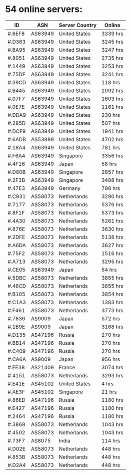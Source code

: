 # 54 online servers:

| ID | ASN | Server Country | Online |
| ------ | ------ | ------ | ------ |
| #.6EF8 | AS63949 | United States | 3339 hrs |
| #.D363 | AS63949 | United States | 3245 hrs |
| #.BA95 | AS63949 | United States | 3247 hrs |
| #.8051 | AS63949 | United States | 2735 hrs |
| #.1449 | AS63949 | United States | 3253 hrs |
| #.75DF | AS63949 | United States | 3241 hrs |
| #.39CD | AS63949 | United States | 118 hrs |
| #.B445 | AS63949 | United States | 2092 hrs |
| #.07F7 | AS63949 | United States | 1603 hrs |
| #.0E7E | AS63949 | United States | 1161 hrs |
| #.DDA9 | AS63949 | United States | 230 hrs |
| #.285D | AS63949 | United States | 507 hrs |
| #.DCF9 | AS63949 | United States | 1941 hrs |
| #.6ADB | AS53889 | United States | 4702 hrs |
| #.18A4 | AS63949 | United States | 781 hrs |
| #.F6A4 | AS63949 | Singapore | 3356 hrs |
| #.4F16 | AS63949 | Japan | 58 hrs |
| #.D80B | AS63949 | Singapore | 2857 hrs |
| #.2F3B | AS63949 | Singapore | 3488 hrs |
| #.47E3 | AS63949 | Germany | 798 hrs |
| #.C931 | AS58073 | Netherlands | 3290 hrs |
| #.7177 | AS58073 | Netherlands | 5376 hrs |
| #.8F1F | AS58073 | Netherlands | 5373 hrs |
| #.4A30 | AS58073 | Netherlands | 5261 hrs |
| #.876E | AS58073 | Netherlands | 3630 hrs |
| #.2DFE | AS58073 | Netherlands | 5138 hrs |
| #.A6DA | AS58073 | Netherlands | 3627 hrs |
| #.75F2 | AS58073 | Netherlands | 1516 hrs |
| #.A713 | AS58073 | Netherlands | 3295 hrs |
| #.CE05 | AS63949 | Japan | 54 hrs |
| #.5DBC | AS58073 | Netherlands | 3855 hrs |
| #.46CD | AS58073 | Netherlands | 3855 hrs |
| #.B105 | AS58073 | Netherlands | 3854 hrs |
| #.C1A3 | AS58073 | Netherlands | 1383 hrs |
| #.F461 | AS58073 | Netherlands | 3773 hrs |
| #.7836 | AS9009 | Japan | 572 hrs |
| #.1B9E | AS9009 | Japan | 3168 hrs |
| #.D135 | AS47196 | Russia | 270 hrs |
| #.BB14 | AS47196 | Russia | 270 hrs |
| #.C409 | AS47196 | Russia | 270 hrs |
| #.CA6A | AS9009 | Japan | 956 hrs |
| #.EE38 | AS21409 | France | 3074 hrs |
| #.4151 | AS58073 | Netherlands | 3293 hrs |
| #.E41E | AS45102 | United States | 4 hrs |
| #.AE3F | AS45102 | Singapore | 21 hrs |
| #.86ED | AS47196 | Russia | 1180 hrs |
| #.E427 | AS47196 | Russia | 1180 hrs |
| #.2464 | AS47196 | Russia | 1180 hrs |
| #.3868 | AS58073 | Netherlands | 1043 hrs |
| #.4502 | AS58073 | Netherlands | 1043 hrs |
| #.73F7 | AS8075 | India | 114 hrs |
| #.D02E | AS58073 | Netherlands | 448 hrs |
| #.853B | AS58073 | Netherlands | 448 hrs |
| #.D2A4 | AS58073 | Netherlands | 448 hrs |

